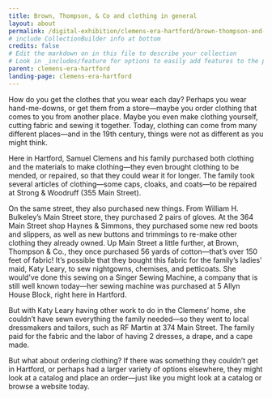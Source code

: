 ```yaml
---
title: Brown, Thompson, & Co and clothing in general
layout: about
permalink: /digital-exhibition/clemens-era-hartford/brown-thompson-and-co.html
# include CollectionBuilder info at bottom
credits: false
# Edit the markdown on in this file to describe your collection
# Look in _includes/feature for options to easily add features to the page
parent: clemens-era-hartford
landing-page: clemens-era-hartford
---
```


How do you get the clothes that you wear each day? Perhaps you wear hand-me-downs, or get them from a store—maybe you order clothing that comes to you from another place. Maybe you even make clothing yourself, cutting fabric and sewing it together. Today, clothing can come from many different places—and in the 19th century, things were not as different as you might think.

Here in Hartford, Samuel Clemens and his family purchased both clothing and the materials to make clothing—they even brought clothing to be mended, or repaired, so that they could wear it for longer. The family took several articles of clothing—some caps, cloaks, and coats—to be repaired at Strong & Woodruff (355 Main Street). 

On the same street, they also purchased new things. From William H. Bulkeley’s Main Street store, they purchased 2 pairs of gloves. At the 364 Main Street shop Haynes & Simmons, they purchased some new red boots and slippers, as well as new buttons and trimmings to re-make other clothing they already owned. Up Main Street a little further, at Brown, Thompson & Co., they once purchased 56 yards of cotton—that’s over 150 feet of fabric! It’s possible that they bought this fabric for the family’s ladies' maid, Katy Leary, to sew nightgowns, chemises, and petticoats. She would’ve done this sewing on a Singer Sewing Machine, a company that is still well known today—her sewing machine was purchased at 5 Allyn House Block, right here in Hartford. 

But with Katy Leary having other work to do in the Clemens’ home, she couldn’t have sewn everything the family needed—so they went to local dressmakers and tailors, such as RF Martin at 374 Main Street. The family paid for the fabric and the labor of having 2 dresses, a drape, and a cape made. 

But what about ordering clothing? If there was something they couldn’t get in Hartford, or perhaps had a larger variety of options elsewhere, they might look at a catalog and place an order—just like you might look at a catalog or browse a website today. 